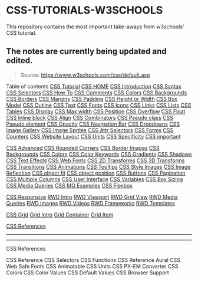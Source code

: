 # CSS-TUTORIALS-W3SCHOOLS
This repository contains the most important take-aways from w3schools' CSS tutorial. 
## The notes are currently being updated and edited. 
> Source: https://www.w3schools.com/css/default.asp

Table of contents<a name="#homepage">
[CSS Tutorial](#css-tutorial)
[CSS HOME](#css-tutorial)
[CSS Introduction](#css-introduction)
[CSS Syntax](#css-syntax)
[CSS Selectors](#css-selectors)
[CSS How To](#css-how-to)
[CSS Comments](#css-comments)
[CSS Colors](#css-colors)
[CSS Backgrounds](#css-backgrounds)
[CSS Borders](#css-borders)
[CSS Margins](#css-margins)
[CSS Padding](#css-padding)
[CSS Height or Width](#css-height-or-width)
[CSS Box Model](#css-box-model)
[CSS Outline](#css-outline)
[CSS Text](#css-text)
[CSS Fonts](#css-fonts)
[CSS Icons](#css-icons)
[CSS Links](#css-links)
[CSS Lists](#css-lists)
[CSS Tables](#css-tables)
[CSS Display](#css-display)
[CSS Max width](#css-max-width)
[CSS Position](#css-position)
[CSS Overflow](#css-overflow)
[CSS Float](#css-float)
[CSS Inline block](#css-inline-block)
[CSS Align](#css-align)
[CSS Combinators](#css-combinators)
[CSS Pseudo class](#css-pseudo-class)
[CSS Pseudo element](#css-pseudo-element)
[CSS Opacity](#css-opacity)
[CSS Navigation Bar](#css-navigation-bar)
[CSS Dropdowns](#css-dropdowns)
[CSS Image Gallery](#css-image-gallery)
[CSS Image Sprites](#css-image-sprites)
[CSS Attr Selectors](#css-attr-selectors)
[CSS Forms](#css-forms)
[CSS Counters](#css-counters)
[CSS Website Layout](#css-website-layout)
[CSS Units](#css-units)
[CSS Specificity](#css-specificity)
[CSS important](#css-important)


[CSS Advanced](#css-advanced)
[CSS Rounded Corners](#css-rounded-corners)
[CSS Border Images](#css-border-images)
[CSS Backgrounds](#css-backgrounds)
[CSS Colors](#css-colors)
[CSS Color Keywords](#css-color-keywords)
[CSS Gradients](#css-gradients)
[CSS Shadows](#css-shadows)
[CSS Text Effects](#css-text-effects)
[CSS Web Fonts](#css-web-fonts)
[CSS 2D Transforms](#css-2d-transforms)
[CSS 3D Transforms](#css-3d-transforms)
[CSS Transitions](#css-transitions)
[CSS Animations](#css-animations)
[CSS Tooltips](#css-tooltips)
[CSS Style Images](#css-style-images)
[CSS Image Reflection](#css-image-reflection)
[CSS object fit](#css-object-fit)
[CSS object position](#css-object-position)
[CSS Buttons](#css-buttons)
[CSS Pagination](#css-pagination)
[CSS Multiple Columns](#css-multiple-columns)
[CSS User Interface](#css-user-interface)
[CSS Variables](#css-variables)
[CSS Box Sizing](#css-box-sizing)
[CSS Media Queries](#css-media-queries)
[CSS MQ Examples](#css-mq-examples)
[CSS Flexbox](#css-flexbox)

[CSS Responsive](#css-responsive)
[RWD Intro](#rwd-intro)
[RWD Viewport](#rwd-viewport)
[RWD Grid View](#rwd-grid-view)
[RWD Media Queries](#rwd-media-queries)
[RWD Images](#rwd-images)
[RWD Videos](#rwd-videos)
[RWD Frameworks](#rwd-frameworks)
[RWD Templates](#rwd-templates)

[CSS Grid](#css-grid)
[Grid Intro](#grid-intro)
[Grid Container](#grid-container)
[Grid Item](#grid-item)

[CSS References](#css-references)
- - - - - - - - - - - - - - - - - -  - - - - - - - - - - - - - - - - - - --  - - -- - - - - - -- - - - - - - - - - - -- - - - - - -- -- - --  -- - - -- - - - - -- - - - - - - -- 











- - - - - - - - - - - - - - - - - -  - - - - - - - - - - - -  - - - - - - -- - - - - - - - -  - - - - - - - - - - -  - - - - - --  - - - - - - - - -- - - - -- - - -- - - - - -- 
CSS References

CSS Reference
CSS Selectors
CSS Functions
CSS Reference Aural
CSS Web Safe Fonts
CSS Animatable
CSS Units
CSS PX-EM Converter
CSS Colors
CSS Color Values
CSS Default Values
CSS Browser Support
